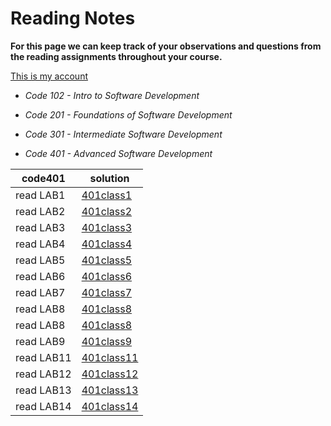 # Reading Notes

**For this page we can keep track of your observations and questions from the reading assignments throughout your course.**

[This is my account](https://github.com/Mohammad-Shiyab)

- *Code 102 - Intro to Software Development*
- *Code 201 - Foundations of Software Development*
- *Code 301 - Intermediate Software Development*

- *Code 401 - Advanced Software Development*

| code401 | solution |
| --- | ----------- |
| read LAB1 | [401class1](https://github.com/Mohammad-Shiyyab/Reading-Notes-401/blob/main/all.md/class1.md) |
| read LAB2 | [401class2](https://github.com/Mohammad-Shiyyab/Reading-Notes-401/blob/main/all.md/class2.md) |
| read LAB3 | [401class3](https://github.com/Mohammad-Shiyyab/Reading-Notes-401/blob/main/all.md/class3.md) |
| read LAB4 | [401class4](https://github.com/Mohammad-Shiyyab/Reading-Notes-401/blob/main/all.md/class4.md) |
| read LAB5 | [401class5](https://github.com/Mohammad-Shiyyab/Reading-Notes-401/blob/main/all.md/class5.md) |
| read LAB6 | [401class6](https://github.com/Mohammad-Shiyyab/Reading-Notes-401/blob/main/all.md/class6.md) |
| read LAB7 | [401class7](https://github.com/Mohammad-Shiyyab/Reading-Notes-401/blob/main/all.md/class7.md) |
| read LAB8 | [401class8](https://github.com/Mohammad-Shiyyab/Reading-Notes-401/blob/main/all.md/class8.md) |
| read LAB8 | [401class8](https://github.com/Mohammad-Shiyyab/Reading-Notes-401/blob/main/all.md/class8.md) |
| read LAB9 | [401class9](https://github.com/Mohammad-Shiyyab/Reading-Notes-401/blob/main/all.md/class9.md) |
| read LAB11 | [401class11](https://github.com/Mohammad-Shiyyab/Reading-Notes-401/blob/main/all.md/class11.md) |
| read LAB12 | [401class12](https://github.com/Mohammad-Shiyyab/Reading-Notes-401/blob/main/all.md/class12.md) |
| read LAB13 | [401class13](https://github.com/Mohammad-Shiyyab/Reading-Notes-401/blob/main/all.md/class13.md) |
| read LAB14 | [401class14](https://github.com/Mohammad-Shiyyab/Reading-Notes-401/blob/main/all.md/class14.md) |







